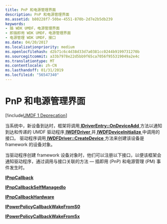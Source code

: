 ```yaml
---
title: PnP 和电源管理界面
description: PnP 和电源管理界面
ms.assetid: b80228f7-50be-4551-870b-2d7e2b5db239
keywords:
- 插 WDK UMDF，电源管理界面
- 即插即用 WDK UMDF，电源管理界面
- 电源管理 WDK UMDF，接口
ms.date: 04/20/2017
ms.localizationpriority: medium
ms.openlocfilehash: d2b71c6c4d38d33d7a0381cc0244b9199731270b
ms.sourcegitcommit: a33b7978e22d5bb9f65ca7056f955319049a2e4c
ms.translationtype: MT
ms.contentlocale: zh-CN
ms.lasthandoff: 01/31/2019
ms.locfileid: "56547340"
---
```

# <a name="pnp-and-power-management-interfaces"></a>PnP 和电源管理界面


[!include[UMDF 1 Deprecation](../umdf-1-deprecation.md)]

当系统中，新设备到达时，框架将调用[ **IDriverEntry::OnDeviceAdd** ](https://msdn.microsoft.com/library/windows/hardware/ff554896)方法以通知到达和传递的 UMDF 驱动程序[ **IWDFDriver** ](https://msdn.microsoft.com/library/windows/hardware/ff558893)并[ **IWDFDeviceInitialize** ](https://msdn.microsoft.com/library/windows/hardware/ff556965)中调用的接口。 驱动程序调用[ **IWDFDriver::CreateDevice** ](https://msdn.microsoft.com/library/windows/hardware/ff558899)方法来创建该设备是 framework 的设备对象。

当驱动程序创建 framework 设备对象时，他们可以注册以下接口，以便该框架会通知驱动程序，通过调用与接口关联的方法 — 插即用 (PnP) 和电源管理 (PM) 事件发生时。

[**IPnpCallback**](https://msdn.microsoft.com/library/windows/hardware/ff556762)

[**IPnpCallbackSelfManagedIo**](https://msdn.microsoft.com/library/windows/hardware/ff556776)

[**IPnpCallbackHardware**](https://msdn.microsoft.com/library/windows/hardware/ff556764)

[**IPowerPolicyCallbackWakeFromS0**](https://msdn.microsoft.com/library/windows/hardware/ff556815)

[**IPowerPolicyCallbackWakeFromSx**](https://msdn.microsoft.com/library/windows/hardware/ff556825)

 

 





